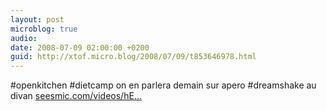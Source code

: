 ```yaml
---
layout: post
microblog: true
audio: 
date: 2008-07-09 02:00:00 +0200
guid: http://xtof.micro.blog/2008/07/09/t853646978.html
---
```

#openkitchen #dietcamp on en parlera demain sur apero #dreamshake au divan  [seesmic.com/videos/hE...](http://seesmic.com/videos/hEaO2uRm6u)
